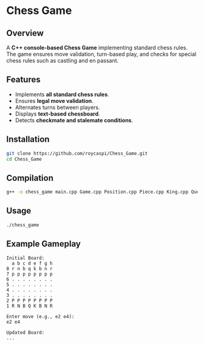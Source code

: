 # Chess Game

## Overview
A **C++ console-based Chess Game** implementing standard chess rules. The game ensures move validation, turn-based play, and checks for special chess rules such as castling and en passant.

## Features
- Implements **all standard chess rules**.
- Ensures **legal move validation**.
- Alternates turns between players.
- Displays **text-based chessboard**.
- Detects **checkmate and stalemate conditions**.

## Installation
```bash
git clone https://github.com/roycaspi/Chess_Game.git
cd Chess_Game
```

## Compilation
```bash
g++ -o chess_game main.cpp Game.cpp Position.cpp Piece.cpp King.cpp Queen.cpp Bishop.cpp Knight.cpp Rook.cpp Pawn.cpp
```

## Usage
```bash
./chess_game
```

## Example Gameplay
```
Initial Board:
  a b c d e f g h
8 r n b q k b n r
7 p p p p p p p p
6 . . . . . . . .
5 . . . . . . . .
4 . . . . . . . .
3 . . . . . . . .
2 P P P P P P P P
1 R N B Q K B N R

Enter move (e.g., e2 e4):
e2 e4

Updated Board:
...
```
